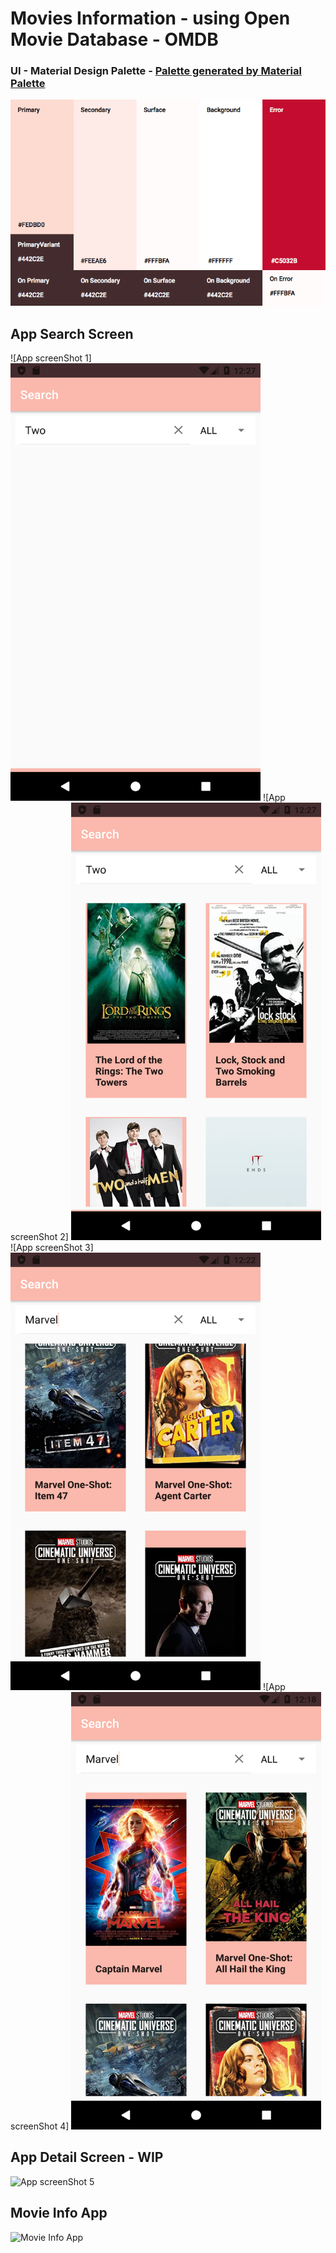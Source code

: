# Movies Information - using Open Movie Database - OMDB
### UI - Material Design Palette - [Palette generated by Material Palette](https://materialpalette.com/)

<!-- Palette generated by Material Palette - materialpalette.com/blue/yellow -->
![color palette Icon](Screenshots/color_pallette.png)

## App Search Screen
![App screenShot 1] <img src="./Screenshots/Screenshot_20200817_002747.png" width="400px" height="700px"/>
![App screenShot 2] <img src="./Screenshots/Screenshot_20200817_002750.png" width="400px" height="700px"/>
![App screenShot 3] <img src="./Screenshots/Screenshot_20200817_002221.png" width="400px" height="700px"/>
![App screenShot 4] <img src="./Screenshots/Screenshot_20200817_001818.png" width="400px" height="700px"/>


## App Detail Screen - WIP
![App screenShot 5](Screenshots/)


## Movie Info App

![Movie Info App](Screenshots/movie_list_app.gif)
